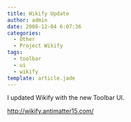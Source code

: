 ```yaml
---
title: Wikify Update
author: admin
date: 2008-12-04 6:07:36
categories:
  - Other
  - Project Wikify
tags: 
  - toolbar
  - ui
  - wikify
template: article.jade
---
```


I updated Wikify with the new Toolbar UI.

http://wikify.antimatter15.com/

